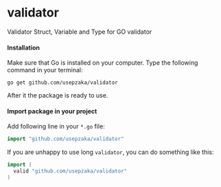 # validator
Validator Struct, Variable and Type for GO
validator

#### Installation
Make sure that Go is installed on your computer.
Type the following command in your terminal:

	go get github.com/usepzaka/validator


After it the package is ready to use.


#### Import package in your project
Add following line in your `*.go` file:
```go
import "github.com/usepzaka/validator"
```
If you are unhappy to use long `validator`, you can do something like this:
```go
import (
  valid "github.com/usepzaka/validator"
)
```


